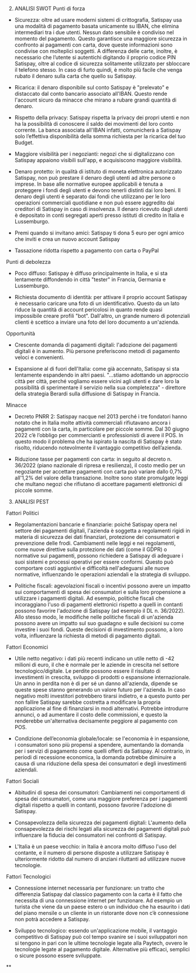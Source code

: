 
2. ANALISI SWOT
Punti di forza 

- Sicurezza: oltre ad usare moderni sistemi di crittografia, Satispay usa una modalità di pagamento basata unicamente su IBAN, che elimina intermediari tra i due utenti. Nessun dato sensibile è condiviso nel momento del pagamento. Questo garantisce una maggiore sicurezza in confronto ai pagamenti con carta, dove queste informazioni sono condivise con molteplici soggetti. A differenza delle carte, inoltre, è necessario che l’utente si autentichi digitando il proprio codice PIN Satispay, oltre al codice di sicurezza solitamente utilizzato per sbloccare il telefono stesso. In caso di furto quindi, è molto più facile che venga rubato il denaro sulla carta che quello su Satispay.
    
- Ricarica: il denaro disponibile sul conto Satispay è "prelevato" e distaccato dal conto bancario associato all'IBAN. Questo rende l'account sicuro da minacce che mirano a rubare grandi quantità di denaro. 
    
- Rispetto della privacy: Satispay rispetta la privacy dei propri utenti e non ha la possibilità di conoscere il saldo dei movimenti del loro conto corrente. La banca associata all'IBAN infatti, comunicherà a Satispay solo l’effettiva disponibilità della somma richiesta per la ricarica del tuo Budget.
    
- Maggiore visibilità per i negozianti: negozi che si digitalizzano con Satispay appaiono visibili sull'app, e acquisiscono maggiore visibilità.
    
- Denaro protetto: in qualità di istituto di moneta elettronica autorizzato Satispay, non può prestare il denaro degli utenti ad altre persone o imprese. In base alle normative europee applicabili è tenuta a proteggere i fondi degli utenti e devono tenerli distinti dai loro beni. Il denaro degli utenti è separato dai fondi che utilizzano per le loro operazioni commerciali quotidiane e non può essere aggredito dai creditori di Satispay in caso di insolvenza. Il denaro ricevuto dagli utenti è depositato in conti segregati aperti presso istituti di credito in Italia e Lussemburgo.
    
- Premi quando si invitano amici: Satispay ti dona 5 euro per ogni amico che inviti e crea un nuovo account Satispay 
    
- Tassazione ridotta rispetto a pagamento con carta o PayPal
    

Punti di debolezza

- Poco diffuso: Satispay è diffuso principalmente in Italia, e si sta lentamente diffondendo in città "tester" in Francia, Germania e Lussemburgo.
    
- Richiesta documento di identità: per attivare il proprio account Satispay è necessario caricare una foto di un identificativo. Questo da un lato riduce la quantità di account pericolosi in quanto rende quasi impossibile creare profili "bot". Dall'altro, un grande numero di potenziali clienti è scettico a inviare una foto del loro documento a un'azienda.
    

Opportunità

- Crescente domanda di pagamenti digitali: l'adozione dei pagamenti digitali è in aumento. Più persone preferiscono metodi di pagamento veloci e convenienti.
    
- Espansione al di fuori dell'Italia: come già accennato, Satispay si sta lentamente espandendo in altri paesi. "...stiamo adottando un approccio città per città, perché vogliamo essere vicini agli utenti e dare loro la possibilità di sperimentare il servizio nella sua completezza" - direttore della strategia Berardi sulla diffusione di Satispay in Francia.
    

Minacce

- Decreto PNRR 2: Satispay nacque nel 2013 perché i tre fondatori hanno notato che in Italia molte attività commerciali rifiutavano ancora i pagamenti con la carta, in particolare per piccole somme. Dal 30 giugno 2022 c’è l’obbligo per commercianti e professionisti di avere il POS. In questo modo il problema che ha ispirato la nascita di Satispay è stato risolto, riducendo notevolmente il vantaggio competitivo dell’azienda.
    
- Riduzione tasse per pagamenti con carta: in seguito al decreto n. 36/2022 (piano nazionale di ripresa e resilienza), il costo medio per un negoziante per accettare pagamenti con carta può variare dallo 0,7% all'1,2% del valore della transazione. Inoltre sono state promulgate leggi che multano negozi che rifiutano di accettare pagamenti elettronici di piccole somme.

3. ANALISI PEST

Fattori Politici

- Regolamentazioni bancarie e finanziarie: poiché Satispay opera nel settore dei pagamenti digitali, l'azienda è soggetta a regolamenti rigidi in materia di sicurezza dei dati finanziari, protezione dei consumatori e prevenzione delle frodi. Cambiamenti nelle leggi e nei regolamenti, come nuove direttive sulla protezione dei dati (come il GDPR) o normative sui pagamenti, possono richiedere a Satispay di adeguare i suoi sistemi e processi operativi per essere conformi. Questo può comportare costi aggiuntivi e difficoltà nell'adeguarsi alle nuove normative, influenzando le operazioni aziendali e la strategia di sviluppo.
    
- Politiche fiscali: agevolazioni fiscali o incentivi possono avere un impatto sui comportamenti di spesa dei consumatori e sulla loro propensione a utilizzare i pagamenti digitali. Ad esempio, politiche fiscali che incoraggiano l'uso di pagamenti elettronici rispetto a quelli in contanti possono favorire l'adozione di Satispay (ad esempio il DL n. 36/2022). Allo stesso modo, le modifiche nelle politiche fiscali di un'azienda possono avere un impatto sul suo guadagno e sulle decisioni su come investire i suoi fondi. Queste decisioni di investimento possono, a loro volta, influenzare la richiesta di metodi di pagamento digitali.
    

Fattori Economici

- Utile netto negativo: i dati più recenti indicano un utile netto di -42 milioni di euro, il che è normale per le aziende in crescita nel settore tecnologico/digitale. Le perdite possono essere il risultato di investimenti in crescita, sviluppo di prodotti o espansione internazionale. Un anno in perdita non è di per sé un danno all'azienda, dipende se queste spese stanno generando un valore futuro per l'azienda. In caso negativo molti investitori potrebbero tirarsi indietro, e a questo punto per non fallire Satispay sarebbe costretta a modificare la propria applicazione al fine di finanziarsi in modi alternativi. Potrebbe introdurre annunci, o ad aumentare il costo delle commissioni, e questo la renderebbe un'alternativa decisamente peggiore al pagamento con POS.
    
- Condizione dell’economia globale/locale: se l'economia è in espansione, i consumatori sono più propensi a spendere, aumentando la domanda per i servizi di pagamento come quelli offerti da Satispay. Al contrario, in periodi di recessione economica, la domanda potrebbe diminuire a causa di una riduzione della spesa dei consumatori e degli investimenti aziendali.
    

Fattori Sociali

- Abitudini di spesa dei consumatori: Cambiamenti nei comportamenti di spesa dei consumatori, come una maggiore preferenza per i pagamenti digitali rispetto a quelli in contanti, possono favorire l'adozione di Satispay.
    
- Consapevolezza della sicurezza dei pagamenti digitali: L'aumento della consapevolezza dei rischi legati alla sicurezza dei pagamenti digitali può influenzare la fiducia dei consumatori nei confronti di Satispay. 
    
- L'Italia è un paese vecchio: in Italia è ancora molto diffuso l'uso del contante, e il numero di persone disposte a utilizzare Satispay è ulteriormente ridotto dal numero di anziani riluttanti ad utilizzare nuove tecnologie.
    

Fattori Tecnologici

- Connessione internet necessaria per funzionare: un tratto che differenzia Satispay dal classico pagamento con la carta è il fatto che necessita di una connessione internet per funzionare. Ad esempio un turista che viene da un paese estero o un individuo che ha esaurito i dati del piano mensile o un cliente in un ristorante dove non c’è connessione non potrà accedere a Satispay.
    
- Sviluppo tecnologico: essendo un'applicazione mobile, il vantaggio competitivo di Satispay può col tempo svanire se i suoi sviluppatori non si tengono in pari con le ultime tecnologie legate alla Paytech, ovvero le tecnologie legate al pagamento digitale. Alternative più efficaci, semplici o sicure possono essere sviluppate.
    

**